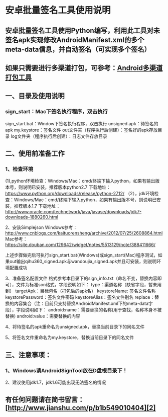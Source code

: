 # 安卓批量签名工具使用说明

## 安卓批量签名工具使用Python编写，利用此工具对未签名apk实现修改AndroidManifest.xml的多个meta-data信息，并自动签名（可实现多个签名）
## 如果只需要进行多渠道打包，可参考：[Android多渠道打包工具][1]

## 一、目录及使用说明
### sign_start：Mac下签名执行程序，双击执行
sign_start.bat：Window下签名执行程序，双击执行
unsigned.apk：待签名的apk
my.keystore：签名文件
out文件夹（程序执行后创建）：签名好的apk存放目录
log文件夹（程序执行后创建）：日志文件存放目录

## 二、使用前准备工作
### 1、检查环境
(1),python环境检查：Windows/Mac：cmd/终端下输入python，如果有输出版本号，则说明已安装，推荐版本python2.7
下载地址：https://www.python.org/downloads/release/python-2712/
（2），jdk环境检查：Windows/Mac：cmd/终端下输入python，如果有输出版本号，则说明已安装，推荐版本1.7
下载地址：http://www.oracle.com/technetwork/java/javase/downloads/jdk7-downloads-1880260.html

2、安装Simplejson
Windows参考：http://www.cnblogs.com/kaituorensheng/archive/2012/07/25/2608864.html
Mac参考：https://site.douban.com/129642/widget/notes/5513129/note/388411666/

上述步骤做完后可执行sign_start.bat(Windows)或sign_start(Mac)程序测试，如果out输出qihu360_signed.apk与wandoujia_signed.apk并且可安装，则说明环境配置成功

3、准备签名配置文件
格式参考本目录下的sign_info.txt（命名不变，替换内容即可），文件为标准son格式，字段说明如下：
type：渠道名称（缺省字段，暂未用到）
targetApk：目标包名（打包后的apk名）
keystoreName: 签名文件名称
keystorePassword：签名文件密码
keystoreAlias：签名文件别名
replace：替换的内容集合（注：目前只支持替换AndroidManifest.xml下的meta-data字段），字段说明如下：
android:name：需要替换的名称(用于查找，名称本身不被替换)
android:value：需要替换的内容

4、将待签名的apk重命名为unsigned.apk，替换当前目录下的同名文件

5、将签名文件重命名为my.keystore，替换当前目录下的同名文件

## 三、注意事项：
### 1、Windows请AndroidSignTool放在D盘根目录下！
2、建议使用jdk1.7，jdk1.6可能出现无法签名的情况

## 有任何问题请在简书留言：[http://www.jianshu.com/p/b1b549010404][2]

[1]: https://github.com/skynewborn/android-multichannel-packaging-tool
[2]: http://www.jianshu.com/p/b1b549010404